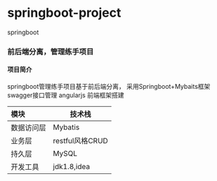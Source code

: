 # springboot-project
springboot
### 前后端分离，管理练手项目

#### 项目简介

springboot管理练手项目基于前后端分离，
采用Springboot+Mybaits框架
swagger接口管理
angularjs 前端框架搭建

| 模块       | **技术栈**                                                   |
| :--------- | ------------------------------------------------------------ |
| 数据访问层 | Mybatis             |
| 业务层     | restful风格CRUD |
| 持久层     | MySQL                   |
|开发工具    |jdk1.8,idea|


